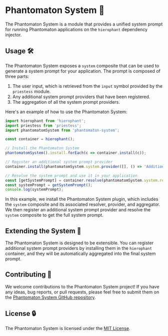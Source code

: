 # Phantomaton System 🤖

The Phantomaton System is a module that provides a unified system prompt for running Phantomaton applications on the `hierophant` dependency injector.

## Usage 🛠️

The Phantomaton System exposes a `system` composite that can be used to generate a system prompt for your application. The prompt is composed of three parts:

1. The user input, which is retrieved from the `input` symbol provided by the `priestess` module.
2. Any additional system prompt providers that have been registered.
3. The aggregation of all the system prompt providers.

Here's an example of how to use the Phantomaton System:

```javascript
import hierophant from 'hierophant';
import priestess from 'priestess';
import phantomatomSystem from 'phantomaton-system';

const container = hierophant();

// Install the Phantomaton System
phantomatomSystem().install.forEach(c => container.install(c));

// Register an additional system prompt provider
container.install(phantomatomSystem.system.provider([], () => 'Additional prompt information'));

// Resolve the system prompt and use it in your application
const [getSystemPrompt] = container.resolve(phantomatomSystem.system.resolve);
const systemPrompt = getSystemPrompt();
console.log(systemPrompt);
```

In this example, we install the Phantomaton System plugin, which includes the `system` composite and its associated resolver, provider, and aggregator. We then register an additional system prompt provider and resolve the `system` composite to get the full system prompt.

## Extending the System 🔧

The Phantomaton System is designed to be extensible. You can register additional system prompt providers by installing them in the `hierophant` container, and they will be automatically aggregated into the final system prompt.

## Contributing 🦄

We welcome contributions to the Phantomaton System project! If you have any ideas, bug reports, or pull requests, please feel free to submit them on the [Phantomaton System GitHub repository](https://github.com/phantomaton-ai/phantomaton-system).

## License 🔒

The Phantomaton System is licensed under the [MIT License](LICENSE).